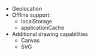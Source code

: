  * Geolocation
 * Offline support:
   * localStorage 
   * applicationCache
 * Additional drawing capabilities
   * Canvas
   * SVG
